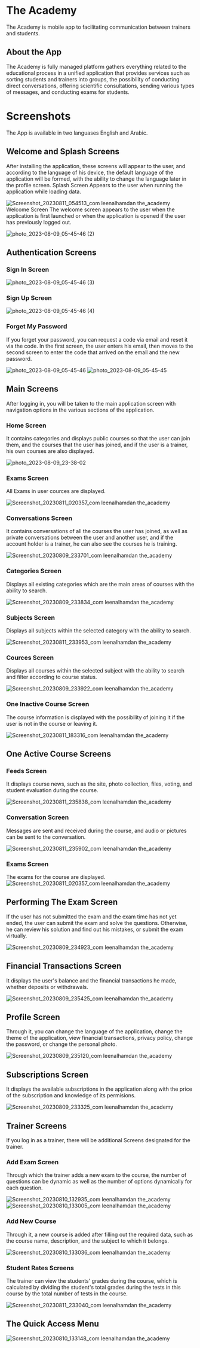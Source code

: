 #	The Academy

The Academy is mobile app to facilitating communication between trainers and students.

## About the App

The Academy is fully managed platform gathers everything related to the educational process in a unified application that provides services such as sorting students and trainers into groups, the possibility of conducting direct conversations, offering scientific consultations, sending various types of messages, and conducting exams for students. 
# Screenshots 
The App is available in two languases English and Arabic.

## Welcome and Splash Screens
After installing the application, these screens will appear to the user, and according to the language of his device, the default language of the application will be formed, with the ability to change the language later in the profile screen.
Splash Screen 
Appears to the user when running the application while loading data.

![Screenshot_20230811_054513_com leenalhamdan the_academy](https://github.com/LeenAlHamdan/TheAcademy/assets/77418575/73a7b2a2-48eb-4f42-8f06-94e5236346f1)
Welcome Screen
The welcome screen appears to the user when the application is first launched or when the application is opened if the user has previously logged out.

![photo_2023-08-09_05-45-46 (2)](https://github.com/LeenAlHamdan/TheAcademy/assets/77418575/5e50adb1-83e4-4c4d-bafd-4cbb0fdcdb84)

## Authentication Screens
### Sign In Screen
![photo_2023-08-09_05-45-46 (3)](https://github.com/LeenAlHamdan/TheAcademy/assets/77418575/5a1b754d-5d50-49f6-a9af-03ca1909a2e9)

### Sign Up Screen
![photo_2023-08-09_05-45-46 (4)](https://github.com/LeenAlHamdan/TheAcademy/assets/77418575/46376130-eb36-417d-a327-5b66aa89dfa7)

### Forget My Password 
If you forget your password, you can request a code via email and reset it via the code.
In the first screen, the user enters his email, then moves to the second screen to enter the code that arrived on the email and the new password.

![photo_2023-08-09_05-45-46](https://github.com/LeenAlHamdan/TheAcademy/assets/77418575/e44ab462-6598-4021-81e5-cdb7d7eee5b2)
![photo_2023-08-09_05-45-45](https://github.com/LeenAlHamdan/TheAcademy/assets/77418575/df902839-3bbf-4bc0-9c2e-cb6742052373)

## Main Screens
After logging in, you will be taken to the main application screen with navigation options in the various sections of the application.
### Home Screen
It contains categories and displays public courses so that the user can join them, and the courses that the user has joined, and if the user is a trainer, his own courses are also displayed.

![photo_2023-08-09_23-38-02](https://github.com/LeenAlHamdan/TheAcademy/assets/77418575/e475ae2b-43ac-4e27-8108-bdc89aa61a43)

### Exams Screen
All Exams in user cources are displayed.

![Screenshot_20230811_020357_com leenalhamdan the_academy](https://github.com/LeenAlHamdan/TheAcademy/assets/77418575/77d0ba09-9151-44a6-aeea-05ace7e13d95)

### Conversations Screen
It contains conversations of all the courses the user has joined, as well as private conversations between the user and another user, and if the account holder is a trainer, he can also see the courses he is training.

![Screenshot_20230809_233701_com leenalhamdan the_academy](https://github.com/LeenAlHamdan/TheAcademy/assets/77418575/60e9684a-d4b9-488c-b8f7-ceede7a2c1fa)

### Categories Screen
Displays all existing categories which are the main areas of courses with the ability to search.

![Screenshot_20230809_233834_com leenalhamdan the_academy](https://github.com/LeenAlHamdan/TheAcademy/assets/77418575/3820c85d-2c70-4827-bb9c-d7e26c1dd475)

### Subjects Screen
Displays all subjects within the selected category with the ability to search.

![Screenshot_20230811_233953_com leenalhamdan the_academy](https://github.com/LeenAlHamdan/TheAcademy/assets/77418575/cd22efc5-8221-465c-adfe-370a84bb1aa8)

### Cources Screen
Displays all courses within the selected subject with the ability to search and filter according to course status.

![Screenshot_20230809_233922_com leenalhamdan the_academy](https://github.com/LeenAlHamdan/TheAcademy/assets/77418575/a4a94a37-f75d-4cd5-8e69-aa86d91c3cb5)

### One Inactive Course Screen
The course information is displayed with the possibility of joining it if the user is not in the course or leaving it.

![Screenshot_20230811_183316_com leenalhamdan the_academy](https://github.com/LeenAlHamdan/TheAcademy/assets/77418575/675bad5a-ddd1-4a35-b8ac-0c008a8942e8)

## One Active Course Screens
### Feeds Screen
It displays course news, such as the site, photo collection, files, voting, and student evaluation during the course.

![Screenshot_20230811_235838_com leenalhamdan the_academy](https://github.com/LeenAlHamdan/TheAcademy/assets/77418575/721bca38-b2c2-4b4f-ab61-ea98d240c7bd)

### Conversation Screen
Messages are sent and received during the course, and audio or pictures can be sent to the conversation.

![Screenshot_20230811_235902_com leenalhamdan the_academy](https://github.com/LeenAlHamdan/TheAcademy/assets/77418575/2bef4ae0-144b-48f9-9a4b-b3365b13176b)

### Exams Screen
The exams for the course are displayed.
![Screenshot_20230811_020357_com leenalhamdan the_academy](https://github.com/LeenAlHamdan/TheAcademy/assets/77418575/a40e0677-5b48-4604-97af-5ba7747f878c)

## Performing The Exam Screen 
If the user has not submitted the exam and the exam time has not yet ended, the user can submit the exam and solve the questions. Otherwise, he can review his solution and find out his mistakes, or submit the exam virtually.

![Screenshot_20230809_234923_com leenalhamdan the_academy](https://github.com/LeenAlHamdan/TheAcademy/assets/77418575/fe69e3a3-4eb7-4576-8971-2612f11ec235)

## Financial Transactions Screen
It displays the user's balance and the financial transactions he made, whether deposits or withdrawals.

![Screenshot_20230809_235425_com leenalhamdan the_academy](https://github.com/LeenAlHamdan/TheAcademy/assets/77418575/44b08826-3805-4eba-88e7-1a9500f1080b)

## Profile Screen
Through it, you can change the language of the application, change the theme of the application, view financial transactions, privacy policy, change the password, or change the personal photo.

![Screenshot_20230809_235120_com leenalhamdan the_academy](https://github.com/LeenAlHamdan/TheAcademy/assets/77418575/5b03555d-64ee-46c0-a4dd-0a140318c978)

## Subscriptions Screen
It displays the available subscriptions in the application along with the price of the subscription and knowledge of its permisions.

![Screenshot_20230809_233325_com leenalhamdan the_academy](https://github.com/LeenAlHamdan/TheAcademy/assets/77418575/c6227ea2-58a7-4bd7-b7fb-7655e0d023aa)

## Trainer Screens
If you log in as a trainer, there will be additional Screens designated for the trainer.
### Add Exam Screen
Through which the trainer adds a new exam to the course, the number of questions can be dynamic as well as the number of options dynamically for each question.

![Screenshot_20230810_132935_com leenalhamdan the_academy](https://github.com/LeenAlHamdan/TheAcademy/assets/77418575/34af634f-e56d-430a-9df6-dfb9ee88347e)
![Screenshot_20230810_133005_com leenalhamdan the_academy](https://github.com/LeenAlHamdan/TheAcademy/assets/77418575/c652c5f6-597f-4600-8457-7499964561fe)

### Add New Course
Through it, a new course is added after filling out the required data, such as the course name, description, and the subject to which it belongs.

![Screenshot_20230810_133036_com leenalhamdan the_academy](https://github.com/LeenAlHamdan/TheAcademy/assets/77418575/e8d06a72-ed1e-4f92-b572-7bfb836b3367)

### Student Rates Screens
The trainer can view the students' grades during the course, which is calculated by dividing the student's total grades during the tests in this course by the total number of tests in the course.

![Screenshot_20230811_233040_com leenalhamdan the_academy](https://github.com/LeenAlHamdan/TheAcademy/assets/77418575/5a2d6c4c-5ff5-4223-8387-bea5f5a70c4e)

## The Quick Access Menu
![Screenshot_20230810_133148_com leenalhamdan the_academy](https://github.com/LeenAlHamdan/TheAcademy/assets/77418575/31505b9f-fe77-41a8-9b31-5081297e0a90)


